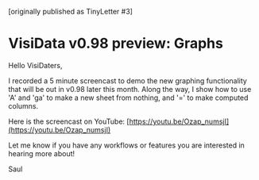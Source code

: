 [originally published as TinyLetter #3]

# VisiData v0.98 preview: Graphs

Hello VisiDaters,

I recorded a 5 minute screencast to demo the new graphing functionality that will be out in v0.98 later this month.  Along the way, I show how to use 'A' and 'ga' to make a new sheet from nothing, and '=' to make computed columns. 

Here is the screencast on YouTube: [https://youtu.be/Ozap_numsjI](https://youtu.be/Ozap_numsjI)

Let me know if you have any workflows or features you are interested in hearing more about!

Saul
